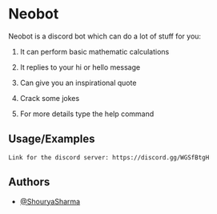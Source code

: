 # Neobot

Neobot is a discord bot which can do a lot of stuff for you:

1. It can perform basic mathematic calculations

2. It replies to your hi or hello message

3. Can give you an inspirational quote

4. Crack some jokes

5. For more details type the help command


## Usage/Examples

```link
Link for the discord server: https://discord.gg/WGSfBtgH
```

  
## Authors

- [@ShouryaSharma](https://www.github.com/ShouryaSharma277)
